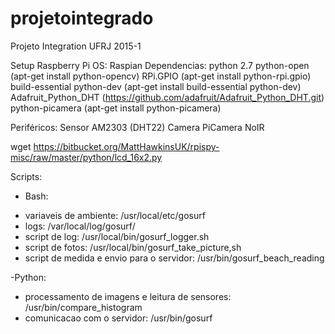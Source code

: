 # projetointegrado
Projeto Integration UFRJ 2015-1


Setup Raspberry Pi
OS: Raspian
Dependencias:
python 2.7
python-open (apt-get install python-opencv)
RPi.GPIO (apt-get install python-rpi.gpio)
build-essential python-dev (apt-get install build-essential python-dev)
Adafruit_Python_DHT (https://github.com/adafruit/Adafruit_Python_DHT.git)
python-picamera (apt-get install python-picamera)

Periféricos:
Sensor AM2303 (DHT22)
Camera PiCamera NoIR

wget https://bitbucket.org/MattHawkinsUK/rpispy-misc/raw/master/python/lcd_16x2.py

Scripts:

- Bash:
* variaveis de ambiente: /usr/local/etc/gosurf
* logs: /var/local/log/gosurf/
* script de log: /usr/local/bin/gosurf_logger.sh
* script de fotos: /usr/local/bin/gosurf_take_picture,sh
* script de medida e envio para o servidor: /usr/bin/gosurf_beach_reading

-Python:
* processamento de imagens e leitura de sensores: /usr/bin/compare_histogram
* comunicacao com o servidor: /usr/bin/gosurf
